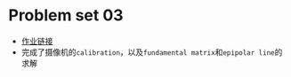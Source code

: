 # Problem set 03
- [作业链接]("https://docs.google.com/a/knowlabs.com/document/d/1XsW9k_exgVwCy6CdwgUV3wLKwmFliVdmfAH74Ba4drc/pub?embedded=true")
- 完成了摄像机的`calibration`，以及`fundamental matrix`和`epipolar line`的求解
